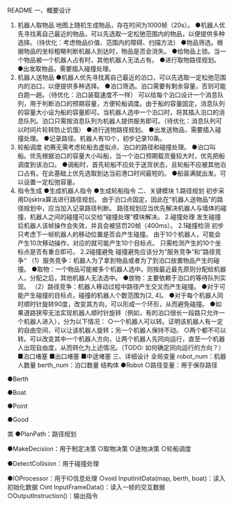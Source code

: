 README
一、概要设计
1. 机器人取物品
地图上随机生成物品，存在时间为1000帧（20s）。
●机器人优先寻找离自己最近的物品，可以先选取一定松弛范围内的物品，以便提供多种选择。（待优化：考虑物品价值、范围内的障碍、扫描方法）
●物品筛选。根据物品的坐标粗略判断机器人到达时，物品是否会消失。
●给物品上锁。当一个物品被一个机器人占有时，其他机器人无法占有。
●进行取物路径规划。
●出发取物品，需要插入碰撞处理。
2. 机器人送物品
●机器人优先寻找离自己最近的泊口，可以先选取一定松弛范围内的泊口，以便提供多种选择。
●泊口筛选。泊口需要有剩余容量，否则可能白跑一趟。（待优化：泊口装载速度不一样）
可以给每个泊口设计一个消息队列，用于判断泊口的预期容量，方便轮船调度。由于船的容量固定，消息队列的容量大小设为船的容量即可。当机器人选中一个泊口时，将其插入泊口的消息队列。泊口只需按消息队列为机器人提供服务即可。（待优化：消息队列可以时间片轮转防止饥饿）
●进行送物路径规划。
●出发送物品，需要插入碰撞处理。
●记录路径。机器人有10个，初步记录10条。
3. 轮船调度
初赛无需考虑轮船去虚拟点、泊口的路径和碰撞处理。
●泊口叫船。优先根据泊口的容量大小叫船，当一个泊口预期载货量较大时，优先把船调度到该泊口。
●调船时，首先轮船不应处于送货状态，且轮船不应被其他泊口占有。在此基础上优先选取到达当前港口时间最短的。
●船装满就出发。可以设置一定松弛容量。
4. 指令生成
●生成机器人指令
●生成轮船指令
二、关键模块
1.路径规划
初步采用Dijsktra算法进行路径规划。
由于泊口点固定，因此在“机器人送物品”的路径规划中，应当加入记录路径判断。
路径规划应当优先解决机器人与墙体的碰撞，机器人之间的碰撞可以交给“碰撞处理”模块解决。
2.碰撞处理
发生碰撞后机器人该帧操作会失效，并且会被惩罚20帧（400ms）。
2.1碰撞检测
初步只考虑下一帧机器人的移动位置是否会产生碰撞。
由于10个机器人，可能会产生10次移动操作，对应的就可能产生10个目标点。
只需检测产生的10个坐标点是否有重合即可。
2.2碰撞避免
碰撞避免应该分为”服务竞争“和”路径竞争“
（1）服务竞争：机器人为了拿到物品或者为了到泊口放置物品产生的碰撞。
●取物：一个物品可能被多个机器人选中。则按最近最先原则分配给机器人，分配之后，其他机器人无法选中。
●放物：主要依赖于泊口的等待队列实现。
（2）路径竞争：机器人移动过程中路径产生交叉而产生碰撞。
●对于可能产生碰撞的目标点，碰撞的机器人个数范围为[2, 4]。
●对于每个机器人同时顺时针旋转90度，改变其方向，可以形成一个环形，从而避免碰撞。
●如果道路狭窄无法实现机器人顺时针旋转（例如，有的泊口很长一段路只允许一个机器人进入），分为以下情况：
○一个机器人可以转。证明该机器人有一定的自由空间，可以让该机器人旋转；另一个机器人保持不动。
○两个都不可以转。可以改变其中一个机器人方向，让两个机器人先同向运行，直至一个机器人出现自由度，从而转化为上述情况。（TODO: 如何确定同向运行的方向？）
■泊口堵塞
■出口堵塞
■中途堵塞
三、详细设计
全局变量
robot_num：机器人数量
berth_num：泊口数量
结构体
●Robot
○路径变量：用于保存路径

●Berth

●Boat

●Point

●Good

类
●PlanPath：路径规划

●MakeDecision：用于制定决策
○取物决策
○送物决策
○轮船调度

●DetectCollision：用于碰撞处理

●IOProcessor：用于IO信息处理
○void InputInitData(map, berth, boat)：读入初始化数据
○int InputFrameData()：读入一帧的交互数据
○OutputInstruction()：输出指令

